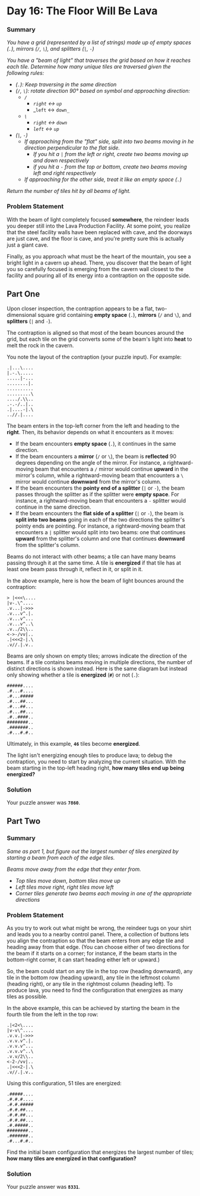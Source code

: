 # Day 16: The Floor Will Be Lava

### Summary

_You have a grid (represented by a list of strings) made up of empty spaces (`.`), mirrors (`/`, `\`), and splitters (`|`, `-`)_

_You have a "beam of light" that traverses the grid based on how it reaches each tile. Determine how many unique tiles are traversed given the following rules:_

- _(`.`): Keep traversing in the same direction_
- _(`/`, `\`): rotate direction 90° based on symbol and approaching direction:_
  - _`/`_
    - _`right` <-> `up`_
    - _`left` <-> `down_`
  - _`\`_
    - _`right` <-> `down`_
    - _`left` <-> `up`_
- _(`|`, `-`)_
  - _If approaching from the "flat" side, split into two beams moving in he direction perpendicular to the flat side._
    - _If you hit a `|` from the left or right, create two beams moving up and down respectively_
    - _if you hit a `-` from the top or bottom, create two beams moving left and right respectively_
  - _If approaching for the other side, treat it like an empty space (`.`)_

_Return the number of tiles hit by all beams of light._

### Problem Statement

With the beam of light completely focused **somewhere**, the reindeer leads you deeper still into the Lava Production Facility. At some point, you realize that the steel facility walls have been replaced with cave, and the doorways are just cave, and the floor is cave, and you're pretty sure this is actually just a giant cave.

Finally, as you approach what must be the heart of the mountain, you see a bright light in a cavern up ahead. There, you discover that the beam of light you so carefully focused is emerging from the cavern wall closest to the facility and pouring all of its energy into a contraption on the opposite side.

## Part One

Upon closer inspection, the contraption appears to be a flat, two-dimensional square grid containing **empty space** (`.`), **mirrors** (`/` and `\`), and **splitters** (`|` and `-`).

The contraption is aligned so that most of the beam bounces around the grid, but each tile on the grid converts some of the beam's light into **heat** to melt the rock in the cavern.

You note the layout of the contraption (your puzzle input). For example:

```
.|...\....
|.-.\.....
.....|-...
........|.
..........
.........\
..../.\\..
.-.-/..|..
.|....-|.\
..//.|....
```

The beam enters in the top-left corner from the left and heading to the **right**. Then, its behavior depends on what it encounters as it moves:

- If the beam encounters **empty space** (`.`), it continues in the same direction.
- If the beam encounters a **mirror** (`/` or `\`), the beam is **reflected** 90 degrees depending on the angle of the mirror. For instance, a rightward-moving beam that encounters a `/` mirror would continue **upward** in the mirror's column, while a rightward-moving beam that encounters a `\` mirror would continue **downward** from the mirror's column.
- If the beam encounters the **pointy end of a splitter** (`|` or `-`), the beam passes through the splitter as if the splitter were **empty space**. For instance, a rightward-moving beam that encounters a `-` splitter would continue in the same direction.
- If the beam encounters the **flat side of a splitter** (`|` or `-`), the beam is **split into two beams** going in each of the two directions the splitter's pointy ends are pointing. For instance, a rightward-moving beam that encounters a `|` splitter would split into two beams: one that continues **upward** from the splitter's column and one that continues **downward** from the splitter's column.

Beams do not interact with other beams; a tile can have many beams passing through it at the same time. A tile is **energized** if that tile has at least one beam pass through it, reflect in it, or split in it.

In the above example, here is how the beam of light bounces around the contraption:

```
> |<<<\....
|v-.\^....
.v...|->>>
.v...v^.|.
.v...v^...
.v...v^..\
.v../2\\..
<->-/vv|..
.|<<<2-|.\
.v//.|.v..
```

Beams are only shown on empty tiles; arrows indicate the direction of the beams. If a tile contains beams moving in multiple directions, the number of distinct directions is shown instead. Here is the same diagram but instead only showing whether a tile is **energized** (**`#`**) or not (`.`):

```
######....
.#...#....
.#...#####
.#...##...
.#...##...
.#...##...
.#..####..
########..
.#######..
.#...#.#..
```

Ultimately, in this example, **`46`** tiles become **energized**.

The light isn't energizing enough tiles to produce lava; to debug the contraption, you need to start by analyzing the current situation. With the beam starting in the top-left heading right, **how many tiles end up being energized?**

### Solution

Your puzzle answer was **`7860`**.

## Part Two

### Summary

_Same as part 1, but figure out the largest number of tiles energized by starting a beam from each of the edge tiles._

_Beams move away from the edge that they enter from._

- _Top tiles move down, bottom tiles move up_
- _Left tiles move right, right tiles move left_
- _Corner tiles generate two beams each moving in one of the appropriate directions_

### Problem Statement

As you try to work out what might be wrong, the reindeer tugs on your shirt and leads you to a nearby control panel. There, a collection of buttons lets you align the contraption so that the beam enters from any edge tile and heading away from that edge. (You can choose either of two directions for the beam if it starts on a corner; for instance, if the beam starts in the bottom-right corner, it can start heading either left or upward.)

So, the beam could start on any tile in the top row (heading downward), any tile in the bottom row (heading upward), any tile in the leftmost column (heading right), or any tile in the rightmost column (heading left). To produce lava, you need to find the configuration that energizes as many tiles as possible.

In the above example, this can be achieved by starting the beam in the fourth tile from the left in the top row:

```
.|<2<\....
|v-v\^....
.v.v.|->>>
.v.v.v^.|.
.v.v.v^...
.v.v.v^..\
.v.v/2\\..
<-2-/vv|..
.|<<<2-|.\
.v//.|.v..
```

Using this configuration, 51 tiles are energized:

```
.#####....
.#.#.#....
.#.#.#####
.#.#.##...
.#.#.##...
.#.#.##...
.#.#####..
########..
.#######..
.#...#.#..
```

Find the initial beam configuration that energizes the largest number of tiles; **how many tiles are energized in that configuration?**

### Solution

Your puzzle answer was **`8331`**.

